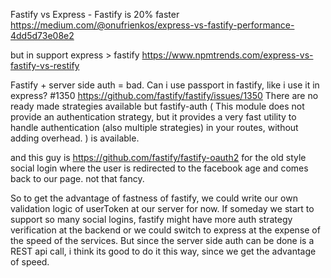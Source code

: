Fastify vs Express - Fastify is 20% faster
https://medium.com/@onufrienkos/express-vs-fastify-performance-4dd5d73e08e2

but in support express > fastify
https://www.npmtrends.com/express-vs-fastify-vs-restify

Fastify + server side auth = bad. 
Can i use passport in fastify, like i use it in express? #1350
https://github.com/fastify/fastify/issues/1350
There are no ready made strategies available but fastify-auth ( This module does not provide an authentication strategy,
but it provides a very fast utility to handle authentication (also multiple strategies) in 
your routes, without adding overhead. ) is available.

and this guy is https://github.com/fastify/fastify-oauth2 for the old style social login where the user is redirected to
the facebook age and comes back to our page. not that fancy.

So to get the advantage of fastness of fastify, we could write our own validation logic of userToken at our server for now.
If someday we start to support so many social logins, fastify might have more auth strategy verification at the backend
or we could switch to express at the expense of the speed of the services. But since the server side auth can be done is a 
REST api call, i think its good to do it this way, since we get the advantage of speed.
